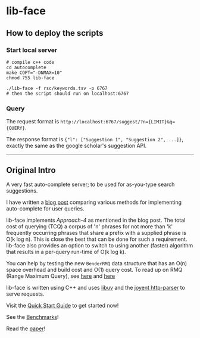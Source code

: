 # lib-face

## How to deploy the scripts
### Start local server
```Shell
# compile c++ code
cd autocomplete
make COPT="-DNMAX=10"
chmod 755 lib-face

./lib-face -f rsc/keywords.tsv -p 6767
# then the script should run on localhost:6767
```

### Query
The request format is `http://localhost:6767/suggest/?n={LIMIT}&q={QUERY}`.

The response format is `{"l": ["Suggestion 1", "Suggestion 2", ...]}`, exactly the same as the google scholar's suggestion API.

---

## Original Intro

A very fast auto-complete server; to be used for as-you-type search suggestions.

I have written a [blog post](http://dhruvbird.blogspot.com/2010/09/very-fast-approach-to-search.html) comparing various methods for implementing auto-complete for user queries.

lib-face implements *Approach-4* as mentioned in the blog post. The total cost of querying (TCQ) a corpus of 'n' phrases for not more than 'k' frequently occurring phrases that share a prefix with a supplied phrase is O(k log n). This is close the best that can be done for such a requirement. lib-face also provides an option to switch to using another (faster) algorithm that results in a per-query run-time of O(k log k).

You can help by testing the new ```BenderRMQ``` data structure that has an O(n) space overhead and build cost and O(1) query cost. To read up on RMQ (Range Maximum Query), see [here](http://community.topcoder.com/tc?module=Static&d1=tutorials&d2=lowestCommonAncestor#A%20O%28N%29,%20O%281%29%20algorithm%20for%20the%20restricted%20RMQ) and [here](http://www.topcoder.com/tc?module=LinkTracking&link=http://www.math.tau.ac.il/~haimk/seminar04/LCA-seminar-modified.ppt&refer=)

lib-face is written using C++ and uses [libuv](https://github.com/joyent/libuv/) and the [joyent http-parser](https://github.com/joyent/http-parser/) to serve requests.

Visit the [Quick Start Guide](https://github.com/duckduckgo/cpp-libface/wiki/Quick-Start-Guide) to get started now!

See the [Benchmarks](https://github.com/duckduckgo/cpp-libface/wiki/Benchmarks)!

Read the [paper](http://dhruvbird.com/autocomplete.pdf)!
